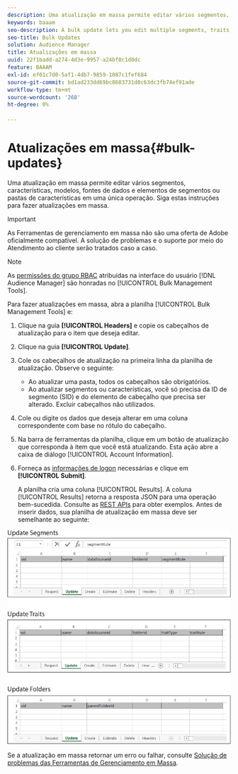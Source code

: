 ```yaml
---
description: Uma atualização em massa permite editar vários segmentos, características, modelos, fontes de dados e elementos de segmentos ou pastas de características em uma única operação. Siga estas instruções para fazer atualizações em massa.
keywords: baaam
seo-description: A bulk update lets you edit multiple segments, traits, models, data sources, and segment or trait folder elements in a single operation. Follow these instructions to make bulk updates.
seo-title: Bulk Updates
solution: Audience Manager
title: Atualizações em massa
uuid: 22f1badd-a274-4d3e-9957-a24bf8c1d0dc
feature: BAAAM
exl-id: ef01c7d0-5af1-4db7-9859-1087c1fef684
source-git-commit: bd1ad233dd69bc8683731d0c63dc3fb74ef91ade
workflow-type: tm+mt
source-wordcount: '268'
ht-degree: 0%

---
```


# Atualizações em massa{#bulk-updates}

Uma atualização em massa permite editar vários segmentos, características, modelos, fontes de dados e elementos de segmentos ou pastas de características em uma única operação. Siga estas instruções para fazer atualizações em massa.

>[!IMPORTANT]
>
>As Ferramentas de gerenciamento em massa não são uma oferta de Adobe oficialmente compatível. A solução de problemas e o suporte por meio do Atendimento ao cliente serão tratados caso a caso.

<!-- 

t_bulk_updates.xml

 -->

>[!NOTE]
>
>As [permissões do grupo RBAC](../../features/administration/administration-overview.md) atribuídas na interface do usuário [!DNL Audience Manager] são honradas no [!UICONTROL Bulk Management Tools].

Para fazer atualizações em massa, abra a planilha [!UICONTROL Bulk Management Tools] e:

1. Clique na guia **[!UICONTROL Headers]** e copie os cabeçalhos de atualização para o item que deseja editar.
2. Clique na guia **[!UICONTROL Update]**.
3. Cole os cabeçalhos de atualização na primeira linha da planilha de atualização. Observe o seguinte:

   * Ao atualizar uma pasta, todos os cabeçalhos são obrigatórios.
   * Ao atualizar segmentos ou características, você só precisa da ID de segmento (SID) e do elemento de cabeçalho que precisa ser alterado. Excluir cabeçalhos não utilizados.

4. Cole ou digite os dados que deseja alterar em uma coluna correspondente com base no rótulo do cabeçalho.
5. Na barra de ferramentas da planilha, clique em um botão de atualização que corresponda à        item que você está atualizando.
Esta ação abre a caixa de diálogo [!UICONTROL Account Information].

6. Forneça as [informações de logon](../../reference/bulk-management-tools/bulk-management-intro.md#auth-reqs) necessárias e clique em **[!UICONTROL Submit]**.

   A planilha cria uma coluna [!UICONTROL Results]. A coluna [!UICONTROL Results] retorna a resposta JSON para uma operação bem-sucedida. Consulte as [REST APIs](../../api/rest-api-main/rest-api-main.md) para obter exemplos. Antes de inserir dados, sua planilha de atualização em massa deve ser semelhante ao seguinte:

![](assets/update.png)

Se a atualização em massa retornar um erro ou falhar, consulte [Solução de problemas das Ferramentas de Gerenciamento em Massa](../../reference/bulk-management-tools/bulk-troubleshooting.md).
